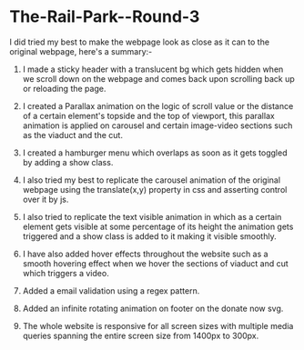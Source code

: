 # The-Rail-Park--Round-3


I did tried my best to make the webpage look as close as it can to the original webpage, here's a summary:-

1) I made a sticky header with a translucent bg which gets hidden when we scroll down on the webpage and comes back upon scrolling back up or reloading the page.

2) I created a Parallax animation on the logic of scroll value or the distance of a certain element's topside and the top of viewport, this parallax animation is applied on carousel and certain image-video sections such as the viaduct and the cut.

3) I created a hamburger menu which overlaps as soon as it gets toggled by adding a show class.

4) I also tried my best to replicate the carousel animation of the original webpage using the translate(x,y) property in css and asserting control over it by js.

5) I also tried to replicate the text visible animation in which as a certain element gets visible at some percentage of its height the animation gets triggered and a show class is added to it making it visible smoothly.

6) I have also added hover effects throughout the website such as a smooth hovering effect when we hover the sections of viaduct and cut which triggers a video.

7) Added a email validation using a regex pattern.

8) Added an infinite rotating animation on footer on the donate now svg.

9) The whole website is responsive for all screen sizes with multiple media queries spanning the entire screen size from 1400px to 300px.
